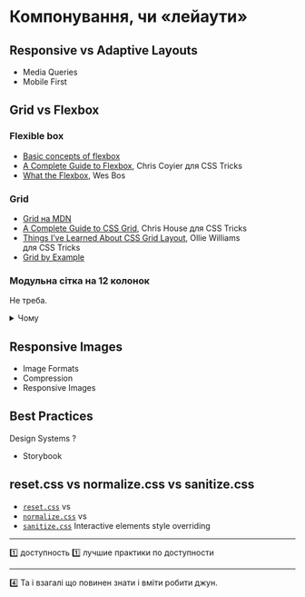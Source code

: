 Компонування, чи «лейаути»
=

Responsive vs Adaptive Layouts
-
-	Media Queries
-	Mobile First

Grid vs Flexbox
-

### Flexible box

- [Basic concepts of flexbox](https://developer.mozilla.org/docs/Web/CSS/CSS_Flexible_Box_Layout/Basic_Concepts_of_Flexbox)
- [A Complete Guide to Flexbox](https://css-tricks.com/snippets/css/a-guide-to-flexbox/), Chris Coyier для CSS Tricks
- [What the Flexbox](https://flexbox.io), Wes Bos

### Grid

- [Grid на MDN](https://developer.mozilla.org/docs/Web/CSS/CSS_Grid_Layout)
- [A Complete Guide to CSS Grid](https://css-tricks.com/snippets/css/complete-guide-grid/), Chris House для CSS Tricks
- [Things I’ve Learned About CSS Grid Layout](https://css-tricks.com/things-ive-learned-css-grid-layout/), Ollie Williams для CSS Tricks
- [Grid by Example](https://gridbyexample.com/examples/)

### Модульна сітка на 12 колонок

Не треба.

<details>
<summary>Чому</summary>

</details>

Responsive Images
-
-	Image Formats
-	Compression
-	Responsive Images

Best Practices
-

Design Systems ?
-	Storybook

reset.css vs normalize.css vs sanitize.css
--
- [`reset.css`]() vs
- [`normalize.css`]() vs
- [`sanitize.css`]()
Interactive elements style overriding

---

1️⃣ доступность
1️⃣ лучшие практики по доступности 

---

4️⃣ Та і взагалі що повинен знати і вміти робити джун.
